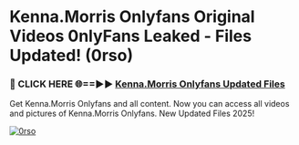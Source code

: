 # Kenna.Morris Onlyfans Original Videos 0nlyFans Leaked - Files Updated! (0rso)

<h3>🔴 CLICK HERE 🌐==►► <a href="https://tinyurl.com/ehrbuxhb" rel="nofollow">Kenna.Morris Onlyfans Updated Files</a></h3>

Get Kenna.Morris Onlyfans and all content. Now you can access all videos and pictures of Kenna.Morris Onlyfans. New Updated Files 2025!

[![0rso](https://i.imgur.com/lVYEuWS.gif)](https://tinyurl.com/ehrbuxhb)
